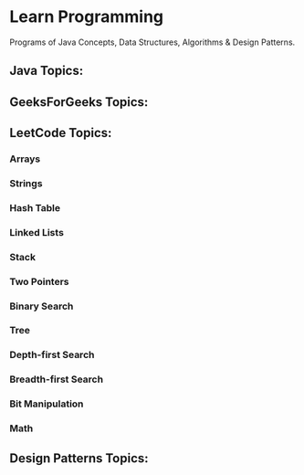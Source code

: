 # Learn Programming

Programs of Java Concepts, Data Structures, Algorithms & Design Patterns.

## Java Topics:

## GeeksForGeeks Topics:

## LeetCode Topics:

### Arrays

### Strings

### Hash Table

### Linked Lists

### Stack

### Two Pointers

### Binary Search

### Tree

### Depth-first Search

### Breadth-first Search

### Bit Manipulation

### Math

## Design Patterns Topics:
